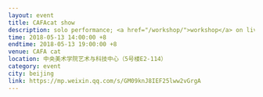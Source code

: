 ```yaml
---
layout: event
title: CAFAcat show
description: solo performance; <a href="/workshop/">workshop</a> on live coding music
time: 2018-05-13 14:00:00 +8
endtime: 2018-05-13 19:00:00 +8
venue: CAFA cat
location: 中央美术学院艺术与科技中心（5号楼E2-114）
category: event
city: beijing
link: https://mp.weixin.qq.com/s/GM09knJ8IEF25lww2vGrgA
---
```

